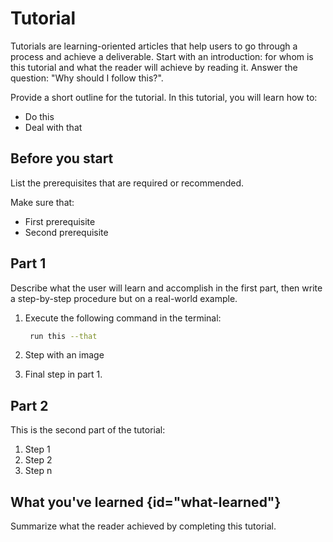 # Tutorial

Tutorials are learning-oriented articles that help users to go through a process and achieve a deliverable.
Start with an introduction: for whom is this tutorial and what the reader will achieve by reading it.
Answer the question: "Why should I follow this?".

Provide a short outline for the tutorial.
In this tutorial, you will learn how to:
* Do this
* Deal with that

## Before you start

List the prerequisites that are required or recommended.

Make sure that:
- First prerequisite
- Second prerequisite

## Part 1

Describe what the user will learn and accomplish in the first part,
then write a step-by-step procedure but on a real-world example.

1. Execute the following command in the terminal:

   ```bash
    run this --that
   ```

2. Step with an image

[//]: # (   ![]&#40;image.png&#41;)

<!-- The 'src' attribute should contain the name of an image from the '/images' folder in your project -->

3. Final step in part 1.

## Part 2

This is the second part of the tutorial:

1. Step 1
2. Step 2
3. Step n

## What you've learned {id="what-learned"}

Summarize what the reader achieved by completing this tutorial.

<seealso>
<!--Give some related links to how-to articles-->
</seealso>
